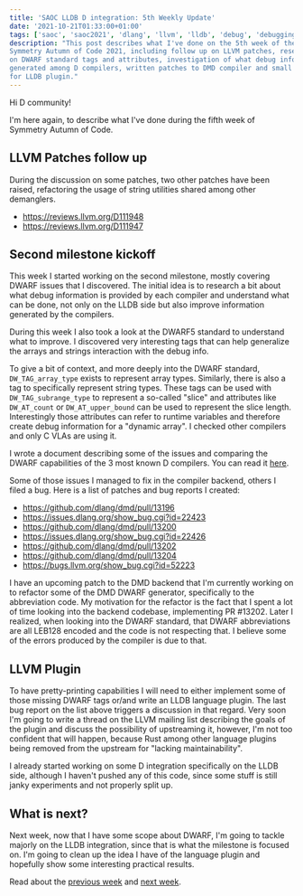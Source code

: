 ```yaml
---
title: 'SAOC LLDB D integration: 5th Weekly Update'
date: '2021-10-21T01:33:00+01:00'
tags: ['saoc', 'saoc2021', 'dlang', 'llvm', 'lldb', 'debug', 'debugging', 'dwarf']
description: "This post describes what I've done on the 5th week of the
Symmetry Autumn of Code 2021, including follow up on LLVM patches, researching
on DWARF standard tags and attributes, investigation of what debug info is
generated among D compilers, written patches to DMD compiler and small updates
for LLDB plugin."
---
```


Hi D community!

I'm here again, to describe what I've done during the fifth week of Symmetry
Autumn of Code.

## LLVM Patches follow up

During the discussion on some patches, two other patches have been raised,
refactoring the usage of string utilities shared among other demanglers.

- https://reviews.llvm.org/D111948
- https://reviews.llvm.org/D111947

## Second milestone kickoff

This week I started working on the second milestone, mostly covering DWARF
issues that I discovered. The initial idea is to research a bit about what
debug information is provided by each compiler and understand what can be done,
not only on the LLDB side but also improve information generated by the
compilers.

During this week I also took a look at the DWARF5 standard to understand what
to improve. I discovered very interesting tags that can help generalize the
arrays and strings interaction with the debug info.

To give a bit of context, and more deeply into the DWARF standard,
`DW_TAG_array_type` exists to represent array types. Similarly, there is also a
tag to specifically represent string types. These tags can be used with
`DW_TAG_subrange_type` to represent a so-called "slice" and attributes like
`DW_AT_count` or `DW_AT_upper_bound` can be used to represent the slice length.
Interestingly those attributes can refer to runtime variables and therefore
create debug information for a "dynamic array". I checked other compilers and
only C VLAs are using it.

I wrote a document describing some of the issues and comparing the DWARF
capabilities of the 3 most known D compilers. You can read it
[here](https://gist.github.com/ljmf00/0194d03f6f30303feec9f58eb9f0c7df).

Some of those issues I managed to fix in the compiler backend, others I filed a
bug. Here is a list of patches and bug reports I created:

- https://github.com/dlang/dmd/pull/13196
- https://issues.dlang.org/show_bug.cgi?id=22423
- https://github.com/dlang/dmd/pull/13200
- https://issues.dlang.org/show_bug.cgi?id=22426
- https://github.com/dlang/dmd/pull/13202
- https://github.com/dlang/dmd/pull/13204
- https://bugs.llvm.org/show_bug.cgi?id=52223

I have an upcoming patch to the DMD backend that I'm currently working on to
refactor some of the DMD DWARF generator, specifically to the abbreviation
code. My motivation for the refactor is the fact that I spent a lot of time
looking into the backend codebase, implementing PR #13202. Later I realized,
when looking into the DWARF standard, that DWARF abbreviations are all LEB128
encoded and the code is not respecting that. I believe some of the errors
produced by the compiler is due to that.

## LLVM Plugin

To have pretty-printing capabilities I will need to either implement some of
those missing DWARF tags or/and write an LLDB language plugin. The last bug
report on the list above triggers a discussion in that regard. Very soon I'm
going to write a thread on the LLVM mailing list describing the goals of the
plugin and discuss the possibility of upstreaming it, however, I'm not too
confident that will happen, because Rust among other language plugins being
removed from the upstream for "lacking maintainability".

I already started working on some D integration specifically on the LLDB side,
although I haven't pushed any of this code, since some stuff is still janky
experiments and not properly split up.

## What is next?

Next week, now that I have some scope about DWARF, I'm going to tackle majorly
on the LLDB integration, since that is what the milestone is focused on. I'm
going to clean up the idea I have of the language plugin and hopefully show
some interesting practical results.

Read about the [previous week](../d-saoc-2021-04/) and [next
week](../d-saoc-2021-05/).
